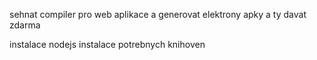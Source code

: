
sehnat compiler pro web aplikace a generovat elektrony apky a ty davat zdarma


instalace nodejs
instalace potrebnych knihoven

